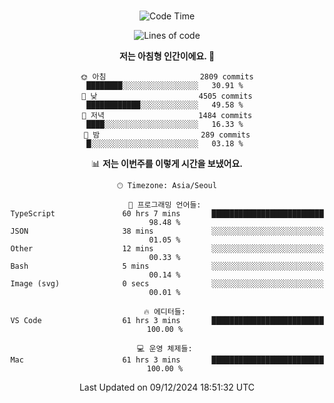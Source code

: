 <div align="center">

<br />

 <!--START_SECTION:waka-->
![Code Time](http://img.shields.io/badge/Code%20Time-3%2C742%20hrs%2025%20mins-blue)

![Lines of code](https://img.shields.io/badge/%EC%A0%80%EB%8A%94%20%EC%97%AC%ED%83%9C%EA%B9%8C%EC%A7%80%20-4.7%20million%20%EC%A4%84%EC%9D%98%20%EC%BD%94%EB%93%9C%EB%A5%BC%20%EC%9E%91%EC%84%B1%ED%96%88%EC%96%B4%EC%9A%94.-blue)

**저는 아침형 인간이에요. 🐤** 

```text
🌞 아침                     2809 commits        ████████░░░░░░░░░░░░░░░░░   30.91 % 
🌆 낮　                     4505 commits        ████████████░░░░░░░░░░░░░   49.58 % 
🌃 저녁                     1484 commits        ████░░░░░░░░░░░░░░░░░░░░░   16.33 % 
🌙 밤　                     289 commits         █░░░░░░░░░░░░░░░░░░░░░░░░   03.18 % 
```


📊 **저는 이번주를 이렇게 시간을 보냈어요.** 

```text
🕑︎ Timezone: Asia/Seoul

💬 프로그래밍 언어들: 
TypeScript               60 hrs 7 mins       █████████████████████████   98.48 % 
JSON                     38 mins             ░░░░░░░░░░░░░░░░░░░░░░░░░   01.05 % 
Other                    12 mins             ░░░░░░░░░░░░░░░░░░░░░░░░░   00.33 % 
Bash                     5 mins              ░░░░░░░░░░░░░░░░░░░░░░░░░   00.14 % 
Image (svg)              0 secs              ░░░░░░░░░░░░░░░░░░░░░░░░░   00.01 % 

🔥 에디터들: 
VS Code                  61 hrs 3 mins       █████████████████████████   100.00 % 

💻 운영 체제들: 
Mac                      61 hrs 3 mins       █████████████████████████   100.00 % 
```


 Last Updated on 09/12/2024 18:51:32 UTC
<!--END_SECTION:waka-->

</div>
